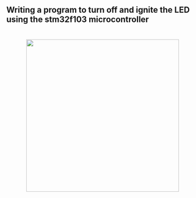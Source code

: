 ## Writing a program to turn off and ignite the LED using the stm32f103 microcontroller

<h1 align="center"><img src="https://github.com/adem-marangoz/embedded_system_online_diploma/blob/master/Embedded%20C/Assignment/Assignement_1/1.PNG" width="400px"></h1>
